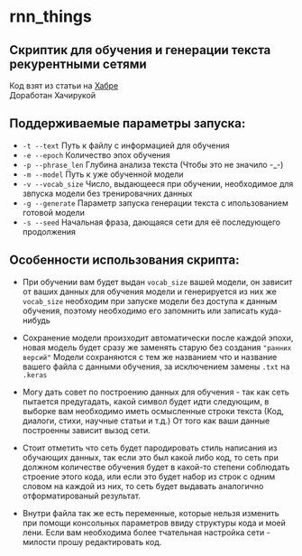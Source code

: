 # rnn_things
## Скриптик для обучения и генерации текста рекурентными сетями

Код взят из статьи на [Хабре](https://habr.com/ru/articles/470035/) <br>
Доработан Хачирукой 

## Поддерживаемые параметры запуска:
* `-t --text`          Путь к файлу с информацией для обучения 
* `-e --epoch`         Количество эпох обучения 
* `-p --phrase_len`    Глубина анализа текста (Чтобы это не значило -_-) 
* `-m --model`         Путь к уже обученной модели 
* `-v --vocab_size`    Число, выдающееся при обучении, необходимое для звпуска модели без тренировачних данных 
* `-g --generate`      Параметр запуска генерации текста с ипользованием готовой модели 
* `-s --seed`          Начальная фраза, дающаяся сети для её последующего продолжения 

## Особенности использования скрипта: 
* При обучении вам будет выдан `vocab_size` вашей модели, он зависит от ваших данных для обучения модели и генерируется из них же 
`vocab_size` необходим при запуске модели без доступа к данным обучения, поэтому необходимо его запомнить или записать куда-нибудь 

* Сохранение модели произходит автоматически после каждой эпохи, новая модель будет сразу же заменять старую без создания `"ранних версий"`
Модели сохраняются с тем же названием что и название вашего файла с данными обучения, за исключением замены `.txt` на `.keras `

* Могу дать совет по построению данных для обучения - так как сеть пытается предугадать, какой символ будет идти следующим, 
в выборке вам необходимо иметь осмысленные строки текста (Код, диалоги, стихи, научные статьи и т.д.) От того как ваши данные 
построенны зависит вызод сети. 
 
* Стоит отметить что сеть будет пародировать стиль написания из обучающих данных, так если это был какой либо код, то сеть при 
должном количестве обучения будет в какой-то степени соблюдать строение этого кода, или если это будет набор из строк с одним 
словом на каждой из них, то сеть будет выдавать аналогично отформатированый результат. 

* Внутри файла так же есть переменные, которые нельзя изменить при помощи консольных параметров ввиду структуры кода и моей лени. 
Если вам необходима более тчательная настройка сети - милости прошу редактировать код. 

